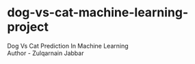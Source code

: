 # dog-vs-cat-machine-learning-project
Dog Vs Cat Prediction In Machine Learning
<br>
Author - Zulqarnain Jabbar 
